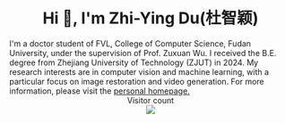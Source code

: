 <h1 align="center">Hi 👋, I'm Zhi-Ying Du(杜智颖) </h1>
I'm a doctor student of FVL, College of Computer Science, Fudan University, under the supervision of Prof. Zuxuan Wu. I received the B.E. degree from Zhejiang University of Technology (ZJUT) in 2024. My research interests are in computer vision and machine learning, with a particular focus on image restoration and video generation. For more information, please visit the <a href="https://zhiyingdu.github.io/" target="_blank">personal homepage.</a>


<div align="center"> 
  Visitor count<br>
  <img src="https://profile-counter.glitch.me/ZhiyingDu/count.svg" /> 
</div>
